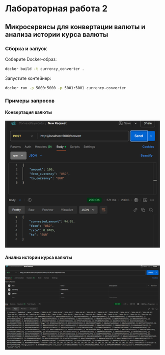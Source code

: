 # Лабораторная работа 2

## Микросервисы для конвертации валюты и анализа истории курса валюты

### Сборка и запуск

Соберите Docker-образ:
```bash
docker build -t currency_converter .
```

Запустите контейнер:
```bash
docker run -p 5000:5000 -p 5001:5001 currency-converter
```

### Примеры запросов

#### Конвертация валюты
![alt text](image.png)
#### Анализ истории курса валюты
![alt text](image-1.png)
